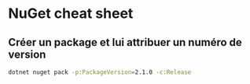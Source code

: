 # NuGet cheat sheet

## Créer un package et lui attribuer un numéro de version

```bash
dotnet nuget pack -p:PackageVersion=2.1.0 -c:Release
```
